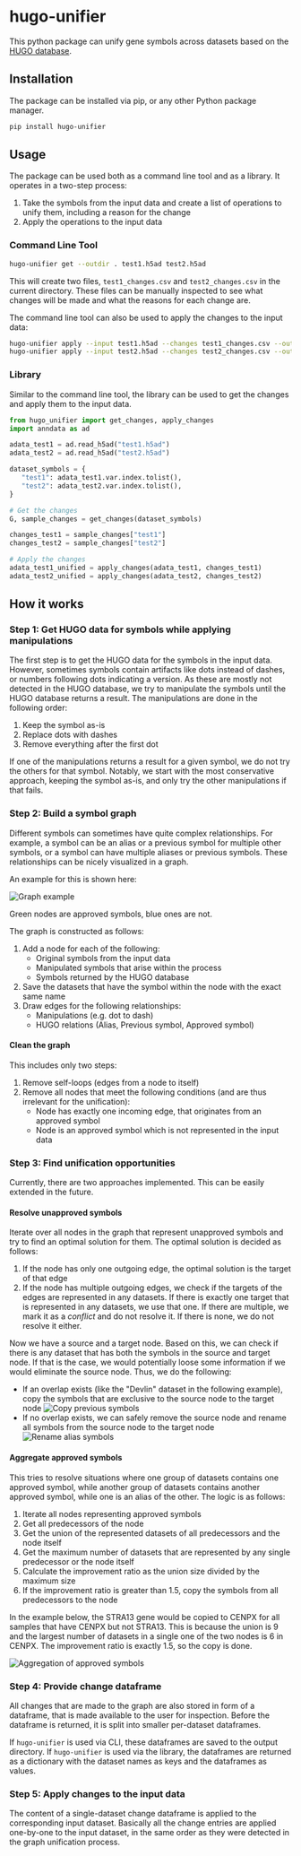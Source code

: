 # hugo-unifier

This python package can unify gene symbols across datasets based on the [HUGO database](https://www.genenames.org/tools/multi-symbol-checker/).

## Installation

The package can be installed via pip, or any other Python package manager.

```bash
pip install hugo-unifier
```

## Usage

The package can be used both as a command line tool and as a library.
It operates in a two-step process:

1. Take the symbols from the input data and create a list of operations to unify them, including a reason for the change
2. Apply the operations to the input data

### Command Line Tool

```bash
hugo-unifier get --outdir . test1.h5ad test2.h5ad
```

This will create two files, `test1_changes.csv` and `test2_changes.csv` in the current directory.
These files can be manually inspected to see what changes will be made and what the reasons for each change are.

The command line tool can also be used to apply the changes to the input data:

```bash
hugo-unifier apply --input test1.h5ad --changes test1_changes.csv --output test1_unified.h5ad
hugo-unifier apply --input test2.h5ad --changes test2_changes.csv --output test2_unified.h5ad
```

### Library

Similar to the command line tool, the library can be used to get the changes and apply them to the input data.

```python
from hugo_unifier import get_changes, apply_changes
import anndata as ad

adata_test1 = ad.read_h5ad("test1.h5ad")
adata_test2 = ad.read_h5ad("test2.h5ad")

dataset_symbols = {
   "test1": adata_test1.var.index.tolist(),
   "test2": adata_test2.var.index.tolist(),
}

# Get the changes
G, sample_changes = get_changes(dataset_symbols)

changes_test1 = sample_changes["test1"]
changes_test2 = sample_changes["test2"]

# Apply the changes
adata_test1_unified = apply_changes(adata_test1, changes_test1)
adata_test2_unified = apply_changes(adata_test2, changes_test2)
```

## How it works

### Step 1: Get HUGO data for symbols while applying manipulations

The first step is to get the HUGO data for the symbols in the input data.
However, sometimes symbols contain artifacts like dots instead of dashes, or numbers following dots indicating a version. As these are mostly not detected in the HUGO database, we try to manipulate the symbols until the HUGO database returns a result.
The manipulations are done in the following order:

1. Keep the symbol as-is
2. Replace dots with dashes
3. Remove everything after the first dot

If one of the manipulations returns a result for a given symbol, we do not try the others for that symbol. Notably, we start with the most conservative approach, keeping the symbol as-is, and only try the other manipulations if that fails.

### Step 2: Build a symbol graph

Different symbols can sometimes have quite complex relationships.
For example, a symbol can be an alias or a previous symbol for multiple other symbols, or a symbol can have multiple aliases or previous symbols. These relationships can be nicely visualized in a graph.

An example for this is shown here:

![Graph example](docs/example.png)

Green nodes are approved symbols, blue ones are not.

The graph is constructed as follows:
1. Add a node for each of the following:
   - Original symbols from the input data
   - Manipulated symbols that arise within the process
   - Symbols returned by the HUGO database
2. Save the datasets that have the symbol within the node with the exact same name
3. Draw edges for the following relationships:
   - Manipulations (e.g. dot to dash)
   - HUGO relations (Alias, Previous symbol, Approved symbol)

#### Clean the graph

This includes only two steps:
1. Remove self-loops (edges from a node to itself)
2. Remove all nodes that meet the following conditions (and are thus irrelevant for the unification):
    - Node has exactly one incoming edge, that originates from an approved symbol
    - Node is an approved symbol which is not represented in the input data

### Step 3: Find unification opportunities

Currently, there are two approaches implemented. This can be easily extended in the future.

#### Resolve unapproved symbols

Iterate over all nodes in the graph that represent unapproved symbols and try to find an optimal solution for them. The optimal solution is decided as follows:

1. If the node has only one outgoing edge, the optimal solution is the target of that edge
2. If the node has multiple outgoing edges, we check if the targets of the edges are represented in any datasets. If there is exactly one target that is represented in any datasets, we use that one. If there are multiple, we mark it as a _conflict_ and do not resolve it. If there is none, we do not resolve it either.

Now we have a source and a target node. Based on this, we can check if there is any dataset that has both the symbols in the source and target node. If that is the case, we would potentially loose some information if we would eliminate the source node. 
Thus, we do the following:
- If an overlap exists (like the "Devlin" dataset in the following example), copy the symbols that are exclusive to the source node to the target node ![Copy previous symbols](docs/previous-copy.png)
- If no overlap exists, we can safely remove the source node and rename all symbols from the source node to the target node ![Rename alias symbols](docs/dot-to-dash.png)

#### Aggregate approved symbols

This tries to resolve situations where one group of datasets contains one approved symbol, while another group of datasets contains another approved symbol, while one is an alias of the other. The logic is as follows:

1. Iterate all nodes representing approved symbols
2. Get all predecessors of the node
3. Get the union of the represented datasets of all predecessors and the node itself
4. Get the maximum number of datasets that are represented by any single predecessor or the node itself
5. Calculate the improvement ratio as the union size divided by the maximum size
6. If the improvement ratio is greater than 1.5, copy the symbols from all predecessors to the node

In the example below, the STRA13 gene would be copied to CENPX for all samples that have CENPX but not STRA13. This is because the union is 9 and the largest number of datasets in a single one of the two nodes is 6 in CENPX. The improvement ratio is exactly 1.5, so the copy is done.

![Aggregation of approved symbols](docs/approved-aggregation.png)

### Step 4: Provide change dataframe

All changes that are made to the graph are also stored in form of a dataframe, that is made available to the user for inspection. Before the dataframe is returned, it is split into smaller per-dataset dataframes.

If `hugo-unifier` is used via CLI, these dataframes are saved to the output directory. If `hugo-unifier` is used via the library, the dataframes are returned as a dictionary with the dataset names as keys and the dataframes as values.

### Step 5: Apply changes to the input data

The content of a single-dataset change dataframe is applied to the corresponding input dataset. Basically all the change entries are applied one-by-one to the input dataset, in the same order as they were detected in the graph unification process.
